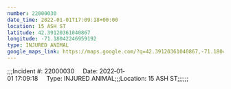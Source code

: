 ```yaml
---
number: 22000030
date_time: 2022-01-01T17:09:18+00:00
location: 15 ASH ST
latitude: 42.39120361040867
longitude: -71.18042246959192
type: INJURED ANIMAL
google_maps_link: https://maps.google.com/?q=42.39120361040867,-71.18042246959192
---
```


;;;Incident #: 22000030     Date: 2022‐01‐01 17:09:18     Type: INJURED ANIMAL;;;Location: 15 ASH ST;;;;;;
